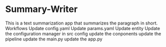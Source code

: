 # Summary-Writer
This is a text summarization app that summarizes the paragraph in short.
Workflows
Update config.yaml
Update params.yaml
Update entity
Update the configuration manager in src config
update the conponents
update the pipeline
update the main.py
update the app.py